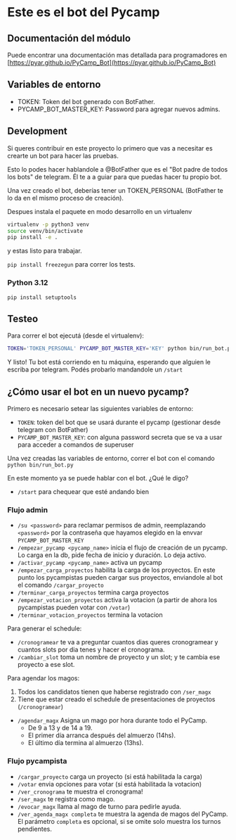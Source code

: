 # Este es el bot del Pycamp

## Documentación del módulo

Puede encontrar una documentación mas detallada para programadores en [https://pyar.github.io/PyCamp_Bot](https://pyar.github.io/PyCamp_Bot)

## Variables de entorno

* TOKEN: Token del bot generado con BotFather.
* PYCAMP_BOT_MASTER_KEY: Password para agregar nuevos admins.

## Development

Si queres contribuir en este proyecto lo primero que vas a necesitar es crearte un bot para hacer
las pruebas.

Esto lo podes hacer hablandole a @BotFather que es el "Bot padre de todos los bots" de telegram.
Él te a a guiar para que puedas hacer tu propio bot.

Una vez creado el bot, deberías tener un TOKEN\_PERSONAL (BotFather te lo da en el mismo proceso de
creación).

Despues instala el paquete en modo desarrollo en un virtualenv

~~~bash
virtualenv -p python3 venv
source venv/bin/activate
pip install -e .
~~~

y estas listo para trabajar.

`pip install freezegun` para correr los tests.

### Python 3.12

`pip install setuptools`

## Testeo

Para correr el bot ejecutá (desde el virtualenv):

~~~bash
TOKEN='TOKEN_PERSONAL' PYCAMP_BOT_MASTER_KEY='KEY' python bin/run_bot.py
~~~

Y listo! Tu bot está corriendo en tu máquina, esperando que alguien le escriba por telegram.
Podés probarlo mandandole un `/start`

## ¿Cómo usar el bot en un nuevo pycamp?

Primero es necesario setear las siguientes variables de entorno:

* `TOKEN`: token del bot que se usará durante el pycamp (gestionar desde telegram con BotFather)
* `PYCAMP_BOT_MASTER_KEY`: con alguna password secreta que se va a usar para acceder a comandos de superuser

Una vez creadas las variables de entorno, correr el bot con el comando `python bin/run_bot.py`

En este momento ya se puede hablar con el bot. ¿Qué le digo?

* `/start` para chequear que esté andando bien

### Flujo admin

* `/su <password>` para reclamar permisos de admin, reemplazando `<password>` por la contraseña que hayamos
elegido en la envvar `PYCAMP_BOT_MASTER_KEY`
* `/empezar_pycamp <pycamp_name>` inicia el flujo de creación de un pycamp. Lo carga en la db, pide fecha de inicio y duración. Lo deja activo.
* `/activar_pycamp <pycamp_name>` activa un pycamp
* `/empezar_carga_proyectos` habilita la carga de los proyectos. En este punto los pycampistas pueden cargar sus proyectos,
enviandole al bot el comando `/cargar_proyecto`
* `/terminar_carga_proyectos` termina carga proyectos
* `/empezar_votacion_proyectos`  activa la votacion (a partir de ahora los pycampistas pueden votar con `/votar`)
* `/terminar_votacion_proyectos` termina la votacion

Para generar el schedule:

* `/cronogramear` te va a preguntar cuantos dias queres cronogramear y cuantos slots por dia tenes y hacer el cronograma.
* `/cambiar_slot` toma un nombre de proyecto y un slot; y te cambia ese proyecto a ese slot.

Para agendar los magos:

1. Todos los candidatos tienen que haberse registrado con `/ser_magx`
2. Tiene que estar creado el schedule de presentaciones de proyectos (`/cronogramear`)

* `/agendar_magx` Asigna un mago por hora durante todo el PyCamp.
    * De 9 a 13 y de 14 a 19.
    * El primer día arranca después del almuerzo (14hs).
    * El último día termina al almuerzo (13hs).

### Flujo pycampista

* `/cargar_proyecto` carga un proyecto (si está habilitada la carga)
* `/votar` envia opciones para votar (si está habilitada la votacion)
* `/ver_cronograma` te muestra el cronograma!
* `/ser_magx` te registra como mago.
* `/evocar_magx` llama al mago de turno para pedirle ayuda.
* `/ver_agenda_magx completa` te muestra la agenda de magos del PyCamp. El parámetro `completa` es opcional, si se omite solo muestra los turnos pendientes.
